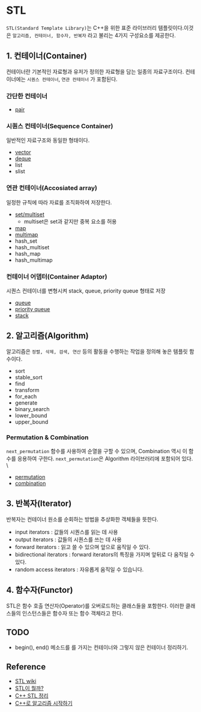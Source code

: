 # STL
`STL(Standard Template Library)`는 C++을 위한 표준 라이브러리 템플릿이다.이것은 `알고리즘, 컨테이너, 함수자, 반복자` 라고 불리는 4가지 구성요소를 제공한다.

## 1. 컨테이너(Container)
컨테이너란 기본적인 자료형과 유저가 정의한 자료형을 담는 일종의 자료구조이다. 컨테이너에는 `시퀀스 컨테이너`, `연관 컨테이너` 가 포함된다. 

### 간단한 컨테이너
* [pair](./pair.md)

### 시퀀스 컨테이너(Sequence Container)
일반적인 자료구조와 동일한 형태이다.
* [vector](./vector.md) 
* [deque](./deque.md)
* list
* slist

### 연관 컨테이너(Accosiated array)
일정한 규칙에 따라 자료를 조직화하여 저장한다.
* [set/multiset](./set_multiset.md) 
    * multiset은 set과 같지만 중복 요소를 허용
* [map](./map.md) 
* [multimap](./multimap.md)
* hash_set
* hash_multiset
* hash_map
* hash_multimap

### 컨테이너 어뎁터(Container Adaptor)
시퀀스 컨테이너를 변형시켜 stack, queue, priority queue 형태로 저장
* [queue](./queue.md)
* [priority queue](./priority_queue.md)
* [stack](./stack.md)

## 2. 알고리즘(Algorithm)
알고리즘은 `정렬, 삭제, 검색, 연산` 등의 활동을 수행하는 작업을 정의해 놓은 템플릿 함수이다.
* sort
* stable_sort
* find
* transform
* for_each
* generate
* binary_search
* lower_bound
* upper_bound

### Permutation & Combination 
`next_permutation` 함수를 사용하여 순열을 구할 수 있으며, Combination 역시 이 함수를 응용하여 구한다. `next_permutation`은 Algorithm 라이브러리에 포함되어 있다. \
* [permutation](../notions/permutation.md)
* [combination](../notions/combination.md)



## 3. 반복자(Iterator)
반복자는 컨테이너 원소를 순회하는 방법을 추상화한 객체들을 뜻한다.
* input iterators : 값들의 시퀀스를 읽는 데 사용
* output iterators : 값들의 시퀀스를 쓰는 데 사용
* forward iterators : 읽고 쓸 수 있으며 앞으로 움직일 수 있다.
* bidirectional iterators : forward iterators의 특징을 가지며 앞뒤로 다 움직일 수 있다.
* random access iterators : 자유롭게 움직일 수 있습니다.

## 4. 함수자(Functor)
STL은 함수 호출 연산자(Operator)를 오버로드하는 클래스들을 포함한다. 이러한 클래스들의 인스턴스들은 함수자 또는 함수 객체라고 한다.

## TODO
* begin(), end() 메소드를 를 가지는 컨테이너와 그렇지 않은 컨테이너 정리하기.

## Reference
* [STL wiki](https://ko.wikipedia.org/wiki/%ED%91%9C%EC%A4%80_%ED%85%9C%ED%94%8C%EB%A6%BF_%EB%9D%BC%EC%9D%B4%EB%B8%8C%EB%9F%AC%EB%A6%AC)
* [STL이 뭘까?](https://ssocoit.tistory.com/24)
* [C++ STL 정리](https://daekyojeong.github.io/posts/languageCpp1/)
* [C++로 알고리즘 시작하기](https://dsc-sookmyung.tistory.com/93)